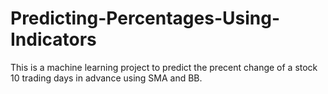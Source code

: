 # Predicting-Percentages-Using-Indicators
This is a machine learning project to predict the precent change of a stock 10 trading days in advance using SMA and BB.

